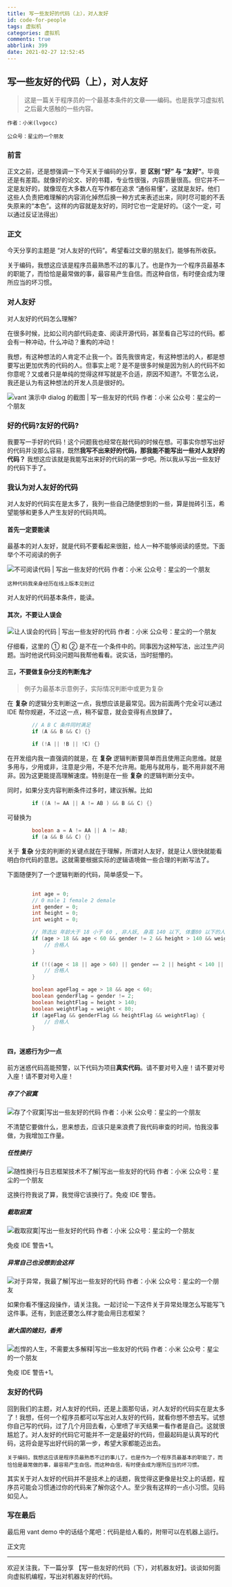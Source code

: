 ```yaml
---
title: 写一些友好的代码（上），对人友好
id: code-for-people
tags: 虚拟机
categories: 虚拟机
comments: true
abbrlink: 399
date: 2021-02-27 12:52:45
---
```


## 写一些友好的代码（上），对人友好

> 这是一篇关于程序员的一个最基本条件的文章——编码。也是我学习虚拟机之后最大感触的一些内容。

`作者：小米(lvgocc)`

`公众号：星尘的一个朋友`

### 前言

正文之前，还是想强调一下今天关于编码的分享，要 **区别 “好” 与 “友好”**。毕竟还是有差距。就像好的论文、好的书籍，专业性很强，内容质量很高。但它并不一定是友好的，就像现在大多数人在写作都在追求 “通俗易懂”，这就是友好。他们这些人负责把难理解的内容消化掉然后换一种方式来表述出来，同时尽可能的不丢失原来的“本色”。这样的内容就是友好的，同时它也一定是好的。（这个一定，可以通过反证法得出）

### 正文

今天分享的主题是 “对人友好的代码”。希望看过文章的朋友们，能够有所收获。

关于编码，我想这应该是程序员最熟悉不过的事儿了。也是作为一个程序员最基本的职能了，而恰恰是最常做的事，最容易产生自信。而这种自信，有时便会成为理所应当的坏习惯。

### 对人友好

对人友好的代码怎么理解?

在很多时候，比如公司内部代码走查、阅读开源代码，甚至看自己写过的代码。都会有一种冲动，什么冲动？重构的冲动！

我想，有这种想法的人肯定不止我一个。首先我很肯定，有这种想法的人，都是想要写出更加优秀的代码的人。但事实上呢？是不是很多时候是因为别人的代码不如你意呢？又或者只是单纯的觉得这样写就是不合适，原因不知道?。不管怎么说，我还是认为有这种想法的开发人员是很好的。

![vant 演示中 dialog 的截图 | 写一些友好的代码 作者：小米 公众号：星尘的一个朋友](https://i.loli.net/2021/02/27/SDxbAr1TV57vaJ3.png)

### 好的代码?友好的代码?

我要写一手好的代码！这个问题我也经常在敲代码的时候在想。可事实你想写出好的代码并没那么容易，既然**我写不出来好的代码，那我能不能写出一些对人友好的代码？** 我想这应该就是我能写出来好的代码的第一步吧。所以我从写出一些友好的代码下手了。

### 我认为对人友好的代码

对人友好的代码实在是太多了，我列一些自己随便想到的一些，算是抛砖引玉，希望能够和更多人产生友好的代码共鸣。

#### 首先一定要能读

最基本的对人友好，就是代码不要看起来很脏，给人一种不能够阅读的感觉。下面举个不可阅读的例子

![不可阅读代码 | 写出一些友好的代码 作者：小米 公众号：星尘的一个朋友](https://i.loli.net/2021/02/27/3ikxfuoFXqIEL7V.png)

`这种代码我亲身经历在线上版本见到过`

对人友好的代码基本条件，能读。

#### 其次，不要让人误会

![让人误会的代码 | 写出一些友好的代码 作者：小米 公众号：星尘的一个朋友](https://i.loli.net/2021/02/27/ntVLATYmFj1g7xW.png)

仔细看，这里的 ① 和 ② 是不在一个条件中的。同事因为这种写法，出过生产问题。当时他说代码没问题叫我帮他看看。说实话，当时挺懵的。

#### 三，不要做复杂分支的判断鬼才

> 例子为最基本示意例子，实际情况判断中或更为复杂

在 **复杂**  的逻辑分支判断这一点，我想应该是最常见。因为前面两个完全可以通过 IDE 帮你规避，不过这一点，稍不留意，就会变得有点放肆了。

```java
        // A B C 条件同时满足
        if (A && B && C) {}
        
        if (!A || !B || !C) {}
```

在开发组内我一直强调的就是，在 **复杂** 逻辑判断要简单而且使用正向思维。就是多用与，少用或非，注意是少用，不是不允许用。能用与就用与，能不用非就不用非。因为这更能提高理解速度。特别是在一些 **复杂** 的逻辑判断分支中。

同时，如果分支内容判断条件过多时，建议拆解。比如

```java
        if ((A != AA || A != AB ) && B && C) {}
```

可替换为

```java
        boolean a = A != AA || A != AB;
        if (a && B && C) {}
```

关于 **复杂** 分支的判断的关键点就在于理解，所谓对人友好，就是让人很快就能看明白你代码的意思。这就需要根据实际的逻辑语境做一些合理的判断写法了。

下面随便列了一个逻辑判断的代码，简单感受一下。

```java
        
        int age = 0;
        // 0 male 1 female 2 demale
        int gender = 0;
        int height = 0;
        int weight = 0;

        // 筛选出 年龄大于 18 小于 60 , 非人妖, 身高 140 以下, 体重80 以下的人
        if (age > 18 && age < 60 && gender != 2 && height > 140 && weight > 80) {
            // 合格人
        }
        
        if (!((age < 18 || age > 60) || gender == 2 || height < 140 || weight < 80)) {
            // 合格人
        }

        boolean ageFlag = age > 18 && age < 60;
        boolean genderFlag = gender != 2;
        boolean heightFlag = height > 140;
        boolean weightFlag = weight < 80;
        if (ageFlag && genderFlag && heightFlag && weightFlag) {
            // 合格人 
        }
            

```

#### 四，迷惑行为少一点

前方迷惑代码高能预警，以下代码为项目**真实代码**。请不要对号入座！请不要对号入座！请不要对号入座！

##### 存了个寂寞

![存了个寂寞|写出一些友好的代码 作者：小米 公众号：星尘的一个朋友](https://i.loli.net/2021/02/27/SUWeTCgv3QYmVcE.png)

不清楚它要做什么，思来想去，应该只是来浪费了我代码审查的时间，怕我没事做，为我增加工作量。

##### 任性换行

![随性换行与日志框架技术不了解|写出一些友好的代码 作者：小米 公众号：星尘的一个朋友](https://i.loli.net/2021/02/27/Ztv4a6eOAKNzd5S.png)

这换行符我说了算，我觉得它该换行了。免疫 IDE 警告。

##### 截取寂寞

![截取寂寞|写出一些友好的代码 作者：小米 公众号：星尘的一个朋友](https://i.loli.net/2021/02/27/6ohMCjdSKyT8u3a.png)

免疫 IDE 警告+1。

##### 异常自己也没想到会这样

![对于异常，我最了解|写出一些友好的代码 作者：小米 公众号：星尘的一个朋友](https://i.loli.net/2021/02/27/vbqQ69mGyIFnuwB.png)

如果你看不懂这段操作，请关注我。一起讨论一下这件关于异常处理怎么写能写飞这件事。还有，到底还要怎么样才能会用日志框架？

##### 谢大国的媳妇，香秀

![彪悍的人生，不需要太多解释|写出一些友好的代码 作者：小米 公众号：星尘的一个朋友](https://i.loli.net/2021/02/27/2kypgG89sn67KqO.png)

免疫 IDE 警告+1。

### 友好的代码

回到我们的主题，对人友好的代码，还是上面那句话，对人友好的代码实在是太多了！我想，任何一个程序员都可以写出对人友好的代码，就看你想不想去写。试想你自己写的代码，过了几个月回去看，心里喷了半天结果一看作者是自己。这就很尴尬了。对人友好的代码它可能并不一定是最好的代码，但最起码是认真写的代码，这将会是写出好代码的第一步，希望大家都能迈出去。

`关于编码，我想这应该是程序员最熟悉不过的事儿了。也是作为一个程序员最基本的职能了，而恰恰是最常做的事，最容易产生自信。而这种自信，有时便会成为理所应当的坏习惯。`

其实关于对人友好的代码并不是技术上的话题，我觉得这更像是社交上的话题，程序员可能会习惯通过你的代码来了解你这个人。至少我有这样的一点小习惯。见码如见人。

### 写在最后

最后用 vant demo 中的话结个尾吧：代码是给人看的，附带可以在机器上运行。

正文完

----



欢迎关注我，下一篇分享 【写一些友好的代码（下），对机器友好】。谈谈如何面向虚拟机编程，写出对机器友好的代码。
